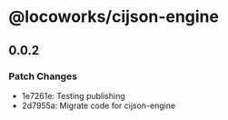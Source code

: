 # @locoworks/cijson-engine

## 0.0.2

### Patch Changes

- 1e7261e: Testing publishing
- 2d7955a: Migrate code for cijson-engine
